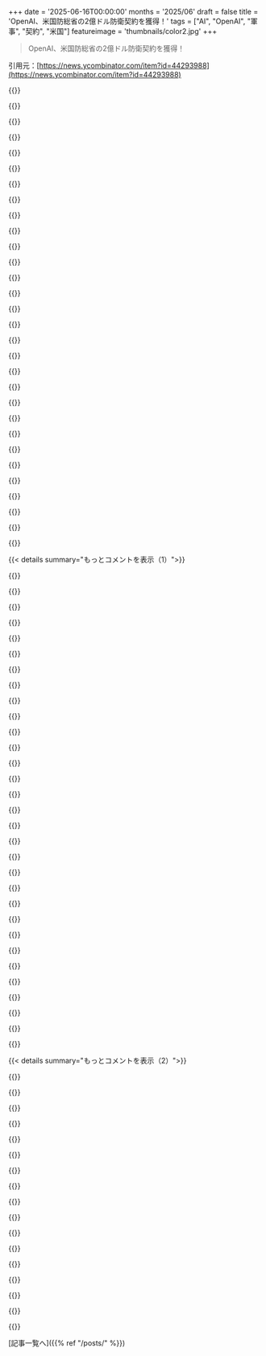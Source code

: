 +++
date = '2025-06-16T00:00:00'
months = '2025/06'
draft = false
title = 'OpenAI、米国防総省の2億ドル防衛契約を獲得！'
tags = ["AI", "OpenAI", "軍事", "契約", "米国"]
featureimage = 'thumbnails/color2.jpg'
+++

> OpenAI、米国防総省の2億ドル防衛契約を獲得！

引用元：[https://news.ycombinator.com/item?id=44293988](https://news.ycombinator.com/item?id=44293988)




{{<matomeQuote body="国防総省のソフトの買い方見てるとさ、金はめちゃくちゃ使うしニュースになるけど、結局現場の人はExcel使い続けるんじゃないの？結局何も変わらない気がするな。<br>" userName="ungreased0675" createdAt="2025/06/17 00:46:57" color="">}}




{{<matomeQuote body="2億ドルなんて、OpenAIからしたらはした金っしょ。もし試作が成功したらラッキーくらいで、失敗しても全然痛くない金額だよな。<br>" userName="tonyhart7" createdAt="2025/06/17 01:18:49" color="">}}




{{<matomeQuote body="政府って無駄遣いや汚職でどんだけ税金垂れ流してるか考えたらさ、今回の2億ドルなんて政府の契約金としては全然大したことない額だよね。<br>" userName="FirmwareBurner" createdAt="2025/06/17 09:41:13" color="">}}




{{<matomeQuote body="DOGE（政府機関？）は無駄をなくそうと頑張ってたけど、結局何も見つけられなかったらしいじゃん。なんでそんなに「無駄とか汚職」があるって言い切れるわけ？<br>" userName="raizer88" createdAt="2025/06/17 10:03:43" color="">}}




{{<matomeQuote body="ちゃんと議論しようぜ。DOGEとか特定の政権じゃなくて、「政府」全体の話をしてるんだよ。もっと広い目で見てみ？無駄とか汚職がゼロの政府なんてあるわけないじゃん。<br>自分の国の契約見てみろって。税金に見合う価値があるか？なければ無駄か汚職かだよ。<br>もう当たり前になりすぎて、みんな気にすらしてないけどね。" userName="FirmwareBurner" createdAt="2025/06/17 10:35:10" color="">}}




{{<matomeQuote body="「価値」って言葉、難しいよね。経済だけじゃないし、見る人によるじゃん。「市場価格」を政府の仕事に当てはめるのもおかしいよ。<br>価値とコストが見合わないってだけで「腐敗」とは限らないんだ。意見が違うだけってこともある。政府に汚職ゼロとは言わないけど、実際より大げさに言われてる印象もあるかな。<br>" userName="sjsdaiuasgdia" createdAt="2025/06/17 11:17:57" color="">}}




{{<matomeQuote body="2億ドルがはした金なんて思ってる奴こそカスだよ。現実にはただの無駄遣い。<br>こういう非生産的な税金は、インフレのバランス取る役目もするから、余計に無駄なんだ。毎年何億も無駄にしてるって考えたらヤバいだろ？それが結局、インフレと生活の質の低下につながるんだよ。<br>" userName="NHQ" createdAt="2025/06/17 12:21:18" color="">}}




{{<matomeQuote body="「価値」って、結構客観的に測れると思うんだよね。例えばさ、アメリカは医療とか教育に他より金かけてるのに、結果は全然ダメ。これって無駄とか汚職のせいじゃん。<br>もし道路の工事費が市場だと1km600万なのに、政府が2000万以上で契約したら、それは税金が無駄遣いか汚職で消えてるってこと。<br>こんなの多くの国で普通に起きてることだよ。" userName="FirmwareBurner" createdAt="2025/06/17 11:59:00" color="">}}




{{<matomeQuote body="軍事系のソフトってさ、全部がみんなに公開されたり、普通のパソコンで使われたりするわけじゃないんだよ。<br>" userName="TZubiri" createdAt="2025/06/17 02:55:24" color="">}}




{{<matomeQuote body="アメリカの軍事費ってマジで1兆ドルなんだぜ。次世代兵器の試作に2億ドルが無駄遣いだと思うなら、悪い知らせがあるな。" userName="tonyhart7" createdAt="2025/06/17 12:27:26" color="">}}




{{<matomeQuote body="政府の無駄遣いや汚職は報道でさんざん暴かれてるし、Googleで検索すればすぐわかるだろ。ソースがないと認めないの？貼ったら急に信じるわけ？一体この会話をどこに持っていきたかったんだよ？" userName="FirmwareBurner" createdAt="2025/06/17 10:54:42" color="">}}




{{<matomeQuote body="https://www.theguardian.com/world/2024/apr/03/israel-gaza-ai...<br>人が人を殺す行為（ドローンとか）って距離があるけど、それでもまだ大変なら、ターゲット選定をAIにやらせる方が楽になるかもな。" userName="deletedie" createdAt="2025/06/17 05:44:48" color="#785bff">}}




{{<matomeQuote body="TCP/IPってどこから来たか知ってる？どのコンピューターにも入ってるよ。" userName="jmsdnns" createdAt="2025/06/17 12:14:05" color="">}}




{{<matomeQuote body="＞それが無駄遣いと汚職のせいだって？<br>国のシステム（医療とか）の目的って同じじゃないんだよ。アメリカだと医療システムの目的は利益を出すこと。だから医療がお金かかるのにサービス悪いのは、利益のために費やしてるからって説明がシンプルだな。" userName="sorcerer-mar" createdAt="2025/06/17 12:21:23" color="">}}




{{<matomeQuote body="＞”waste and corruption”だって？<br>まあ、”waste”って保守派は「貧乏人のために使われたり、金持ちにあげなかったりするもの」って定義することが多いんだよ。その基準で見ると、アメリカ政府には”waste”がいっぱいあるってことになるな。" userName="zimpenfish" createdAt="2025/06/17 10:35:35" color="">}}




{{<matomeQuote body="アメリカで権威主義が強まってるし、軍がアメリカ市民に使われる可能性が高いよ。AIが人間にとって代わると、大事な安全装置がなくなるんだ。マジでヤバい方向に向かってるな。" userName="grafmax" createdAt="2025/06/17 08:02:40" color="#785bff">}}




{{<matomeQuote body="＞システムの目的は国によって違うって？<br>それって俺が言ってた汚職のことじゃないのかよ？" userName="FirmwareBurner" createdAt="2025/06/17 13:31:24" color="">}}




{{<matomeQuote body="政府がソフトウエアの年間ライセンスを何万件も買うのに、実際にアクティベートされるのが数百件だけの場合、それってなんて言うの？<br>これって無駄じゃない？" userName="transcriptase" createdAt="2025/06/17 11:09:07" color="">}}




{{<matomeQuote body="米国内の会社にお金払ってるんなら、それはホントに「無駄」かな？<br>お金は消えなくて、アメリカの会社に再分配されるだけだよ。" userName="nilamo" createdAt="2025/06/17 13:59:44" color="">}}




{{<matomeQuote body="小銭だって塵も積もればデカくなるんだよ。<br>そうじゃないみたいに振る舞うのはやめろよ。<br>「家賃に給料の70%使うのは、流行りの場所に一人暮らししたいから」っていう極端なケースを除けば、家計から最小の町の一番小さいビジネス、連邦政府まで、 literally 何にでもこれは当てはまるんだ。" userName="potato3732842" createdAt="2025/06/17 12:36:58" color="#38d3d3">}}




{{<matomeQuote body="うーん…違うんじゃない？<br>伝統的な意味では違うね。<br>こういう文脈での「腐敗」は、不正とか窃盗とかを指すのが一般的だよ。<br>倫理的な意味なら、まあ、そうかも？" userName="sorcerer-mar" createdAt="2025/06/17 13:47:07" color="#ff5c5c">}}




{{<matomeQuote body="＞アメリカが医療、教育、育児に他の先進国より金使ってるのに、結果は全部遅れてる<br>ってあるけど、アメリカの医療と育児は民間だよ、政府じゃない。<br>教育費も私立大学とかだろ。<br>民間セクターの方が非効率で腐敗してるって言いたいのか？" userName="hidingfearful" createdAt="2025/06/17 12:30:28" color="#45d325">}}




{{<matomeQuote body="ああ、これ知ってる！<br>誤差って言うんだよ！" userName="sorcerer-mar" createdAt="2025/06/17 12:19:40" color="">}}




{{<matomeQuote body="2億ドルなんて1兆ドルの0.02%じゃん。<br>1兆ドルの軍事費がOKなら、2億ドルの契約なんて気にしないだろ。" userName="tonyhart7" createdAt="2025/06/17 12:43:16" color="">}}




{{<matomeQuote body="ポケットから3ドルくらいまっすぐ出てく感じだよ、しかも失敗するだろうし。<br>あの1兆ドルの軍事予算には、避けられない費用（年金、給料とか）も多いけど、こういうクソみたいなのもいっぱいあるんだ。<br>君の議論はheap paradoxみたいな感じだね、「予算がデカいから、これは関係ない」って。<br>でも予算ってのはこういうサイズのものが積み重なってできてるんだよ。<br>直すには、積み上げるんじゃなくて、砂粒を取り始めればいいだけだよ。<br>https://en.m.wikipedia.org/wiki/Sorites_paradox" userName="hansvm" createdAt="2025/06/17 12:51:02" color="#785bff">}}




{{<matomeQuote body="政府の無駄や不正は昔から言われてるけど、実際に調べると民間セクターと同じくらいなんだって。<br>これ見てよ: https://www.epsu.org/sites/default/files/article/files/EN_EF...<br>あと https://www.google.com/url?sa=t&source=web&rct=j&opi=8997844....<br>政府の方が許容されないのは、民間では個別のサービスにお金払うのに対し、公共では共有インフラにお金払うから、自分の払ったお金に見合わないと感じるんだ。<br>でも、みんな安定して豊かな社会から恩恵を受けてるんだよ。<br>無駄や不正を信じるのは楽だけど、ただ飯なんてないんだよ。" userName="vannevar" createdAt="2025/06/17 12:07:46" color="#ff5733">}}




{{<matomeQuote body="じゃあアメリカの納税者たちは、自分たちの政府に高くてクソみたいな医療保険を、医療サービスの代わりにくれるよう自発的に頼んだの？" userName="FirmwareBurner" createdAt="2025/06/17 14:10:30" color="#ff5733">}}




{{<matomeQuote body="これって前のコメントへのまともな応答？そうは見えないな。君も例が違うって分かってるでしょ（通信プロトコルの長期R&Dからの政府導入→業界採用…と、防衛向けに調整されたGenAIモデルへのかなり初期段階のアクセスとじゃ）。<br>例示の違いを指摘してて、前のコメントへの返答としてはイマイチって言ってる感じ。" userName="xpe" createdAt="2025/06/17 12:34:14" color="">}}




{{<matomeQuote body="AIの経営陣が公で何て言おうと、戦争や防衛関連のAI応用にヨダレ垂らしてるのは間違いないね。軍産複合体には金がうようよしてて、無視できるわけない。もしAI会社の“ビジネス”部分が風の中の屁みたいに不安定なら、なおさらだ。<br>AI企業が軍事マネーに目がくらんでるって批判。記事内容に直結してる。" userName="beezlebroxxxxxx" createdAt="2025/06/17 06:32:40" color="">}}




{{<matomeQuote body="彼らは実際の応用なんて気にしてないと思うな。本当に大事なのは、AIプロバイダーと政府の間で仲介役として金儲けすることだよ。見栄えのするくだらないものを押し付けて、将軍たちを喜ばせとくんだ。特に、何千ドルもするステーキをごちそうになったり、美味しい民間企業のポストを約束されてる連中をね。<br>AI企業は応用より金儲けが目的で、政府との仲介役として将軍を騙してるって主張。前のコメントに続く批判。" userName="93po" createdAt="2025/06/17 13:36:23" color="">}}




{{< details summary="もっとコメントを表示（1）">}}

{{<matomeQuote body="誰かに“china”って言ってみなよ、そうすれば君の言うことがどれだけ本当かわかるから。<br>AI企業が軍事に関わる理由として“china”を挙げると本音が出る、という示唆。前のコメントへの追従。" userName="jmsdnns" createdAt="2025/06/17 12:15:39" color="">}}




{{<matomeQuote body="軍事企業がTolkienの作品から名前を取ってることに腹立ってる人いる？Andruil、Palantirとか…。Tolkienが大切にしたものを嘲笑してるみたいで、許せない。<br>Palantirなどの軍事関連企業がTolkien作品から名前を取っていることへの怒り。記事の主題から少し外れるが、技術企業の倫理に関連する話題。" userName="wackget" createdAt="2025/06/17 16:45:09" color="">}}




{{<matomeQuote body="あのピックアップトラックの上でドローンが爆発するデモ見た後、開発者たち「最高！」とか言ってハイタッチしてんのかなって思うわ。訂正: 私は銃反対じゃないし、防衛の必要性も理解してる。USAが今あるのは第7艦隊みたいなもののおかげで、だから私は人生を楽しめるんだ。道徳的な高み？それだって「余ってる金全部困ってる人に寄付してるのか？」って反論できる。それに技術的な課題も面白い。最近、crosspol jammingのビデオ見てた。誰かがやらなきゃいけないんだ。" userName="ge96" createdAt="2025/06/17 17:05:59" color="#785bff">}}




{{<matomeQuote body="これら全部、Peter Thiel関連だと思うよ。<br>前のコメントで言及された企業（Palantirなど）がPeter Thiel関連だと指摘。" userName="xxr" createdAt="2025/06/17 17:14:24" color="">}}




{{<matomeQuote body="空軍がStar WarsのIPを使ってる、特にKessel RunプロジェクトでMillennium Falconを使ってるのもムカつくね。見てみて: https://en.m.wikipedia.org/wiki/Kessel_Run<br>前のコメント（Tolkien）に続いて、軍隊によるフィクションIP利用への批判。Air ForceのKessel Runプロジェクトを例に挙げている。" userName="All4All" createdAt="2025/06/17 17:43:58" color="">}}




{{<matomeQuote body="＞ Tolkienが支持したものへの嘲笑だし、マジ嫌いだ<br>何言ってんの？Tolkienは平和主義者だとでも思ってた？<br>むしろ逆で、彼の本は軍備が足りない社会（Rohan、Gondor、孤立したElves、自己満足なMen）に否定的だよ。<br>よく見張りや準備、邪悪な敵に対する強さの必要性を強調してるじゃん。" userName="paulddraper" createdAt="2025/06/18 20:44:49" color="">}}




{{<matomeQuote body="Tolkienが支持したものの、どこを馬鹿にしてるの？TolkienはWW1に従軍してたし、WW2では暗号解読者の訓練も受けてたんだぜ。軍事技術には価値を見出していたかもって気がするけどな。" userName="tim333" createdAt="2025/06/17 18:01:58" color="">}}




{{<matomeQuote body="＞ 軍事技術に価値を見出していたかもって気がするLOTRにはかなり強い反産業的なテーマがあるじゃん。" userName="jerjerjer" createdAt="2025/06/17 19:00:15" color="">}}




{{<matomeQuote body="それはElvesや魔法使いの話の中でのことだよ。WW2でUKがSpitfires作ったりドイツの暗号を破ったりしたことを、彼がひどいと思ったはずないと思うけどな。" userName="tim333" createdAt="2025/06/17 20:59:01" color="">}}




{{<matomeQuote body="USD 200Mなんて、米国の防衛の世界じゃめっちゃ少ない金額だよ。それに、これは正式にはパイロット（試験運用）って位置付けだし、IOCに達するまでは無視して大丈夫。<br>でも、これが示してるのは自律能力に関する戦略的方向性の変化だね。LLMをdroneに搭載することはないだろうけど、国防にはAI製品が意味のある形で対処できるサイバーとか管理の分野の問題がたくさんあるんだ。" userName="GoatInGrey" createdAt="2025/06/17 06:32:15" color="#ff5c5c">}}




{{<matomeQuote body="＞ LLMをdroneに搭載することはないだろうけど<br>すっげー自信満々に言ってるけど、それが実際に限界なのかは超怪しいな。" userName="Aeolun" createdAt="2025/06/17 06:52:23" color="">}}




{{<matomeQuote body="あと、Chief Product Officerを兵隊にしてるんだぜ。<br>「新しく陸軍予備役の少佐になった4人は、PalantirのChief Technology Officer、Shyam Sankar；MetaのChief Technology Officer、Andrew Bosworth；OpenAIのChief Product Officer、Kevin Weil；そしてThinking Machines LabのアドバイザーでOpenAIの元Chief Research Officer、Bob McGrewだ。」<br>https://www.army.mil/article/286317/army_launches_detachment..." userName="cess11" createdAt="2025/06/17 12:25:49" color="#45d325">}}




{{<matomeQuote body="droneにLLMを追加する必要なんてないよ。言語モデルは不要。米国はかなり前から完全自律型droneを既に持ってるんだ。これらのdroneは既にhard-modeで動いてるぜ。" userName="Bender" createdAt="2025/06/17 12:01:39" color="#ff5c5c">}}




{{<matomeQuote body="＞ IOCに達するまで<br>今どきGPT-2を真面目に使うことを想像してみてくれよ。<br>だからお役所の仕事は安泰なんだよ：IOCになる頃には完全に時代遅れになってるからね。" userName="egorfine" createdAt="2025/06/17 09:11:33" color="">}}




{{<matomeQuote body="IOC（Initial operating capability または initial operational capability）は、ある能力が最小限使える形で配備可能になった状態のことだよ。政府や軍の調達でよく使われる言葉みたい。詳しくはWikipediaのこのページを見てみてね→https://en.m.wikipedia.org/wiki/Initial_operating_capability" userName="JohnKemeny" createdAt="2025/06/17 08:06:38" color="#785bff">}}




{{<matomeQuote body="つまり、MVP（minimum viable product）ってことだね。" userName="medstrom" createdAt="2025/06/17 09:14:16" color="">}}




{{<matomeQuote body="Initial Operating Capability（IOC）は、多くの人が考えるMinimum Viable Product（MVP）とは明確に違うんだ。WikipediaのIOCのページには「一般的に、あるシステムを受け取る予定の部隊や組織の一部がそれを受け取り、使用・維持できる状態」って書いてある。<br>でも[1]の引用だと、MVPは「人が使うか買うか、使えるか、必要な時にリソースで提供できるか」っていう「価値がある、使える、実現可能」な最小限のプロダクトのことって定義されてる。実験は「MVP Test」って呼んで混乱させないようにしてるって言ってるよ。[1]はここ→https://www.svpg.com/minimum-viable-product/" userName="xpe" createdAt="2025/06/17 16:04:01" color="#ff5c5c">}}




{{<matomeQuote body="つまり国防総省（DoD）版のMVPってことだ。" userName="smcin" createdAt="2025/06/17 11:08:25" color="">}}




{{<matomeQuote body="国防総省（DoD）がOpenAIに何を求めてるのか誰か知ってる？精度低い／ゴマすりミサイルとか？" userName="upghost" createdAt="2025/06/16 23:43:01" color="">}}




{{<matomeQuote body="たくさんあると思うよ。SIGNT／HUMINT分析、事後報告の要約、抑止力最適化のためのウォーゲーミング、人間と機械の協働、戦士向けのLLM活用（LLM-in-the-loop）、部隊が現場でソフトウェアソリューションを立ち上げるための迅速なコード生成とかね。個人的には可能性は無限大だと思うな。" userName="ginkgotree" createdAt="2025/06/16 23:56:52" color="#ff5733">}}




{{<matomeQuote body="いわゆる’warfighter’のためのLLM活用（LLM-in-the-loop）って、戦争のやり方としては真逆だと思うけどな。" userName="felixgallo" createdAt="2025/06/17 01:57:49" color="">}}




{{<matomeQuote body="国防総省（DoD）には、物流、プロジェクト管理、人事管理、福利厚生管理みたいな普通のビジネス業務も大量にあるって気づいてる？そうなんだよ。" userName="1100011" createdAt="2025/06/16 23:45:18" color="#ff5733">}}




{{<matomeQuote body="大規模監視のためだと思うな。公開されてるあらゆるメディアの音声、動画、テキストから名前やエンティティを抽出できるだけでもすごく便利だろうし。" userName="an0malous" createdAt="2025/06/16 23:58:38" color="#38d3d3">}}




{{<matomeQuote body="DOD（国防総省）は実際にはこういうことしないんじゃない？" userName="MOARDONGZPLZ" createdAt="2025/06/17 00:26:40" color="">}}




{{<matomeQuote body="もっと大きな話だと思うよ。「この契約のもと、担当者は戦争および事業領域の双方における、国家安全保障上の重要な課題に対処するための最先端AI能力のプロトタイプを開発する」って国防総省は言ってるしね。" userName="rkagerer" createdAt="2025/06/16 23:49:18" color="#38d3d3">}}




{{<matomeQuote body="「国家安全保障上の課題」って表現、すごい広いよね。USCGの救助隊員にぴったりのサイズのブーツを用意することだって、国家安全保障上の課題って見なされかねないよ。" userName="notesinthefield" createdAt="2025/06/16 23:52:40" color="">}}




{{<matomeQuote body="人気のLLMモデル（NIPRGPT、各種DRENモデル）は「事実上の禁止」で、DODは統一ソリューションが必要なんだ。MSFTのGCC HIGHやGovCloudの実装は遅れてる。<br>でも、もっと重要なのは、みんなレイオフで手が回らない分をLLMで補ってるってこと。会議に出ると、政府の担当者が毎日ドキュメントや提案書をAIで生成してるのを見てるよ。民間世界がAIを使うことは、米国政府も全く同じことをしてる。直接的なターゲティングについては言えないけど、ISRとかにAIを統合しようとする攻撃的なプロジェクトが100個もあるって絶対そうだよ。" userName="notesinthefield" createdAt="2025/06/16 23:49:53" color="#ff5c5c">}}




{{<matomeQuote body="_重要な_って書いてあるじゃん。" userName="koakuma-chan" createdAt="2025/06/17 01:02:23" color="">}}




{{<matomeQuote body="1. 国防長官がどっか爆撃したい。補佐官に正当性、兵站、結果に関する報告書を頼む。2. 補佐官は部下に報告書作成を指示。3. 部下はChatGPTで100ページ報告書書いて補佐官に送る。4. 補佐官はChatGPTで要約して長官へ。5. 長官は誤って要約を公開SNSページに投稿、その後大統領へ転送。6. ボーン！爆撃成功。" userName="munificent" createdAt="2025/06/17 01:12:04" color="#785bff">}}




{{<matomeQuote body="自動生成でネイティブみたいな自然さ、リアルタイムで相互作用可能な大規模プロパガンダ。これこそ軍産複合体がLLMで最後に狙ってた金儲けだよ。だからMetaとかOpenAIのテクノロジー幹部を招集してるんだろうね。" userName="somenameforme" createdAt="2025/06/17 03:35:56" color="">}}

{{</details>}}




{{< details summary="もっとコメントを表示（2）">}}

{{<matomeQuote body="それは単に、今はPalantirに外注してるからだよ（NSAが担当してない部分だけね）。" userName="stonogo" createdAt="2025/06/17 00:36:05" color="">}}




{{<matomeQuote body="なんで？脅威評価とか、民間人の被害を避けるのに役立つかもしれないじゃん。どんな武器や技術でもそうだけど、使い方次第だよ。「warfighter」は「兵士」の現代の業界ー学術用語ね。" userName="ginkgotree" createdAt="2025/06/17 04:26:57" color="">}}




{{<matomeQuote body="AI爆弾に人格がある映画は「Dark Star」だよ。記事と関係あるかな？ https://en.m.wikipedia.org/wiki/Dark_Star_(film)" userName="mosura" createdAt="2025/06/17 00:14:19" color="">}}




{{<matomeQuote body="初めて聞いた話だね。詳細が見つからないんだけど、ソースを教えてくれる？" userName="MOARDONGZPLZ" createdAt="2025/06/17 11:39:12" color="">}}




{{<matomeQuote body="「助ける」って言うけどさ、<br>（仕事失敗すんじゃないの？）" userName="ringeryless" createdAt="2025/06/17 05:19:16" color="">}}




{{<matomeQuote body="Planatirの古いデモでさ、チャット形式で目標選定とか戦闘計画とか助言してたの見たら結構ゾッとしたよ。今はもっとすごいんだろうな。" userName="pests" createdAt="2025/06/17 04:40:47" color="#785bff">}}




{{<matomeQuote body="国防総省って戦闘員派遣するだけじゃないんだよ。世界最大の雇用主で、他の巨大企業と同じく、あらゆる面倒な問題を抱えてるんだ。" userName="kube-system" createdAt="2025/06/17 02:07:04" color="#45d325">}}




{{<matomeQuote body="国防総省の仕事で、どんだけ兵器と関係ないことが多いか知ったら驚くよ。" userName="impulser_" createdAt="2025/06/17 00:43:34" color="">}}




{{<matomeQuote body="いや、みんな「防衛」って聞くとすぐ兵器だと思うけど、違うんだよ。国防総省だって普通の会社と同じ機能を持ってる。これはChatGPT for Govみたいなもんで、動画や記事の要約とか、文書の校正とか、みんながLLMでやってることと同じに使われるんだよ。ただ、外部ネットに繋がらないDoDのPCからしか使えないだろうけどね。" userName="nonameiguess" createdAt="2025/06/17 15:27:54" color="#785bff">}}




{{<matomeQuote body="＞“この契約は、2億ドルを上限として、OpenAIの業界をリードする専門知識を国防総省にもたらし、最先端AIが管理業務をどう変革できるか特定・試作する。軍人やその家族の医療改善、プログラム・取得データの検討効率化、積極的なサイバー防御支援まで。”<br>って訳すと、結局たくさんの軍人や管理者にGPTへのアクセスを渡すだけだろ。UIにでっかいDoDロゴと、”SECURE”とか”CLASSIFIED”って言葉が何十回も表示されるだけでさ。" userName="paxys" createdAt="2025/06/17 01:15:49" color="#ff33a1">}}




{{<matomeQuote body="ChatGPT、将軍が鍵どこに置いたか知ってる？" userName="gilgoomesh" createdAt="2025/06/17 00:23:53" color="">}}




{{<matomeQuote body="こんなことはもうパレスチナで使われてるし、米軍全体への統合には手間がかかるだろうね。主な機能の一つは、兵士のPTSD負担を減らしつつ、もっとずさんな標的設定を可能にすること。つまり、即時の反乱や脱走なしに、より犯罪的でジェノサイドな作戦を増やせるってことだ。コンピューターをオペレーターにとって説得力あるものにして、より多くの人々を脅威と見なさせるようにできる。たとえば、結婚式を見てるって分かってても、SNSの投稿とか昔誰とランチしたとかに基づいて、数人を’赤’ってタグ付けしてくる。いわゆる巻き添え被害がオペレーターをひどく傷つけ始める閾値を上げられるんだ。そして、自律型機械が殺人を犯すっていう夢。今の米国体制がよだれを垂らして、これらの企業が最終的に実現させてくれると願ってるのは間違いない。悪評と裁判沙汰になる警官の路上殺人から、代わりにバグのせいにされたJiraチケットを処理するだけになるのを想像してみて。" userName="cess11" createdAt="2025/06/17 12:40:54" color="#785bff">}}




{{<matomeQuote body="合衆国軍隊（ウォーターハウスはそう判断した）は、まず何よりも理解不能なタイピストとファイル係のネットワークであり、次に世界の片側から別の側に物を移動させる途方もないメカニズムであり、そして最後に、最小限に、戦闘組織である。—『クリプトノミコン』より" userName="dmd" createdAt="2025/06/17 01:10:35" color="">}}




{{<matomeQuote body="非営利団体から軍事契約への旅路だ。" userName="sarpdag" createdAt="2025/06/17 15:41:23" color="">}}




{{<matomeQuote body="’スピードのため’にAIを直接制御系に繋げる前に、スタンリー・ペトロフの判断基準をしっかり学習させてることを願うよ。" userName="Avicebron" createdAt="2025/06/16 23:55:54" color="#45d325">}}




{{<matomeQuote body="https://en.wikipedia.org/wiki/Stanislav_Petrov<br>＞1983年9月26日、ソ連軍が朝鮮航空機007便を撃墜した3週間後、ペトロフはオコ核早期警戒システムの指揮センターの当直将校だった時、システムが米国からのミサイル発射を報告し、それに続いて最大4発が報告された。ペトロフはこれらの報告を誤報だと判断した。" userName="ZYbCRq22HbJ2y7" createdAt="2025/06/17 00:04:14" color="#45d325">}}

{{</details>}}



[記事一覧へ]({{% ref "/posts/" %}})
